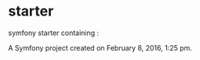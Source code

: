 starter
=======

symfony starter containing :

A Symfony project created on February 8, 2016, 1:25 pm.
